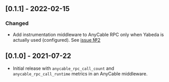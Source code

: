 ## [0.1.1] - 2022-02-15

### Changed

- Add instrumentation middleware to AnyCable RPC only when Yabeda is actually used (configured). See [issue №2](https://github.com/yabeda-rb/yabeda-anycable/issues/2) 

## [0.1.0] - 2021-07-22

- Initial release with `anycable_rpc_call_count` and `anycable_rpc_call_runtime` metrics in an AnyCable middleware.
